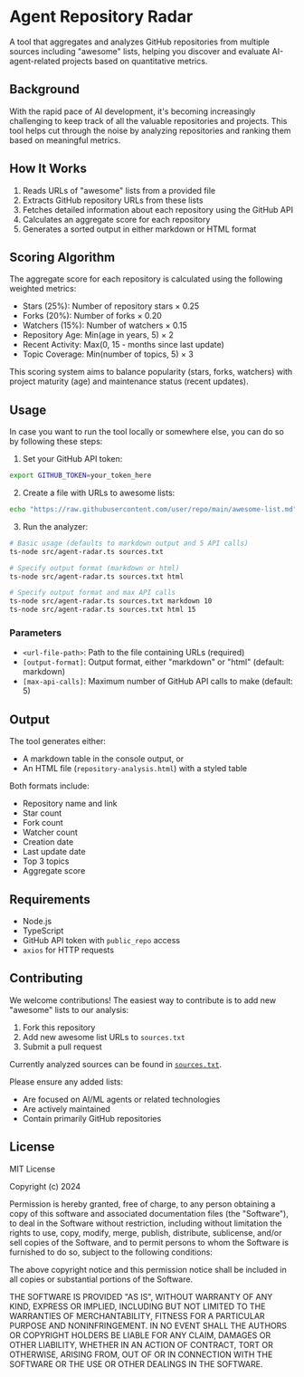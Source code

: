 # Agent Repository Radar

A tool that aggregates and analyzes GitHub repositories from multiple sources including "awesome" lists, helping you discover and evaluate AI-agent-related projects based on quantitative metrics.

## Background

With the rapid pace of AI development, it's becoming increasingly challenging to keep track of all the valuable repositories and projects. This tool helps cut through the noise by analyzing repositories and ranking them based on meaningful metrics.

## How It Works

1. Reads URLs of "awesome" lists from a provided file
2. Extracts GitHub repository URLs from these lists
3. Fetches detailed information about each repository using the GitHub API
4. Calculates an aggregate score for each repository
5. Generates a sorted output in either markdown or HTML format

## Scoring Algorithm

The aggregate score for each repository is calculated using the following weighted metrics:

- Stars (25%): Number of repository stars × 0.25
- Forks (20%): Number of forks × 0.20
- Watchers (15%): Number of watchers × 0.15
- Repository Age: Min(age in years, 5) × 2
- Recent Activity: Max(0, 15 - months since last update)
- Topic Coverage: Min(number of topics, 5) × 3

This scoring system aims to balance popularity (stars, forks, watchers) with project maturity (age) and maintenance status (recent updates).

## Usage

In case you want to run the tool locally or somewhere else, you can do so by following these steps:

1. Set your GitHub API token:

```bash
export GITHUB_TOKEN=your_token_here
```

2. Create a file with URLs to awesome lists:

```bash
echo "https://raw.githubusercontent.com/user/repo/main/awesome-list.md" > sources.txt
```

3. Run the analyzer:

```bash
# Basic usage (defaults to markdown output and 5 API calls)
ts-node src/agent-radar.ts sources.txt

# Specify output format (markdown or html)
ts-node src/agent-radar.ts sources.txt html

# Specify output format and max API calls
ts-node src/agent-radar.ts sources.txt markdown 10
ts-node src/agent-radar.ts sources.txt html 15
```

### Parameters

- `<url-file-path>`: Path to the file containing URLs (required)
- `[output-format]`: Output format, either "markdown" or "html" (default: markdown)
- `[max-api-calls]`: Maximum number of GitHub API calls to make (default: 5)

## Output

The tool generates either:
- A markdown table in the console output, or
- An HTML file (`repository-analysis.html`) with a styled table

Both formats include:
- Repository name and link
- Star count
- Fork count
- Watcher count
- Creation date
- Last update date
- Top 3 topics
- Aggregate score

## Requirements

- Node.js
- TypeScript
- GitHub API token with `public_repo` access
- `axios` for HTTP requests

## Contributing

We welcome contributions! The easiest way to contribute is to add new "awesome" lists to our analysis:

1. Fork this repository
2. Add new awesome list URLs to `sources.txt`
3. Submit a pull request

Currently analyzed sources can be found in [`sources.txt`](./sources.txt).

Please ensure any added lists:
- Are focused on AI/ML agents or related technologies
- Are actively maintained
- Contain primarily GitHub repositories

## License

MIT License

Copyright (c) 2024

Permission is hereby granted, free of charge, to any person obtaining a copy
of this software and associated documentation files (the "Software"), to deal
in the Software without restriction, including without limitation the rights
to use, copy, modify, merge, publish, distribute, sublicense, and/or sell
copies of the Software, and to permit persons to whom the Software is
furnished to do so, subject to the following conditions:

The above copyright notice and this permission notice shall be included in all
copies or substantial portions of the Software.

THE SOFTWARE IS PROVIDED "AS IS", WITHOUT WARRANTY OF ANY KIND, EXPRESS OR
IMPLIED, INCLUDING BUT NOT LIMITED TO THE WARRANTIES OF MERCHANTABILITY,
FITNESS FOR A PARTICULAR PURPOSE AND NONINFRINGEMENT. IN NO EVENT SHALL THE
AUTHORS OR COPYRIGHT HOLDERS BE LIABLE FOR ANY CLAIM, DAMAGES OR OTHER
LIABILITY, WHETHER IN AN ACTION OF CONTRACT, TORT OR OTHERWISE, ARISING FROM,
OUT OF OR IN CONNECTION WITH THE SOFTWARE OR THE USE OR OTHER DEALINGS IN THE
SOFTWARE.
